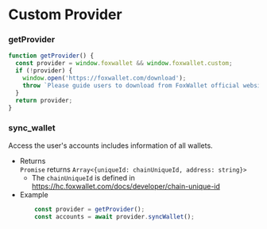 # Custom Provider

### getProvider
```js
function getProvider() {
  const provider = window.foxwallet && window.foxwallet.custom;
  if (!provider) {
    window.open('https://foxwallet.com/download');
    throw `Please guide users to download from FoxWallet official website`
  }
  return provider;
}
```

### sync_wallet
Access the user's accounts includes information of all wallets.
* Returns  
`Promise` returns `Array<{uniqueId: chainUniqueId, address: string}>`
  * The `chainUniqueId` is defined in https://hc.foxwallet.com/docs/developer/chain-unique-id
* Example
  ```js
      const provider = getProvider();
      const accounts = await provider.syncWallet();
  ```  


